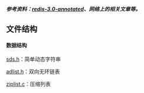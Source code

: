 ##### 参考资料：[redis-3.0-annotated](https://github.com/huangz1990/redis-3.0-annotated)、网络上的相关文章等。

## 文件结构

#### 数据结构

[sds.h](./src/sds.h)：简单动态字符串

[adlist.h](./src/adlist.h)：双向无环链表

[ziplist.c](./src/ziplist.c)：压缩列表

